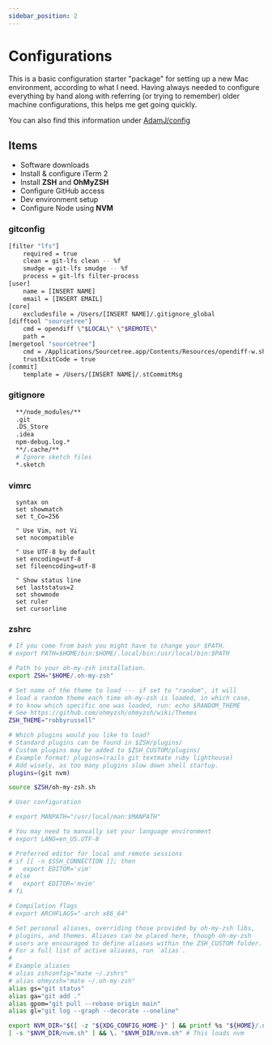 ```yaml
---
sidebar_position: 2
---
```


# Configurations

This is a basic configuration starter "package" for setting up a new Mac environment, according to what I need. Having always needed to configure everything by hand along with referring (or trying to remember) older machine configurations, this helps me get going quickly.

You can also find this information under [AdamJ/config](https://github.com/AdamJ/config "Link to my config repo")

## Items

- Software downloads
- Install &amp; configure iTerm 2
- Install **ZSH** and **OhMyZSH**
- Configure GitHub access
- Dev environment setup
- Configure Node using **NVM**

### gitconfig

``` bash
[filter "lfs"]
    required = true
    clean = git-lfs clean -- %f
    smudge = git-lfs smudge -- %f
    process = git-lfs filter-process
[user]
    name = [INSERT NAME]
    email = [INSERT EMAIL]
[core]
    excludesfile = /Users/[INSERT NAME]/.gitignore_global
[difftool "sourcetree"]
    cmd = opendiff \"$LOCAL\" \"$REMOTE\"
    path =
[mergetool "sourcetree"]
    cmd = /Applications/Sourcetree.app/Contents/Resources/opendiff-w.sh \"$LOCAL\" \"$REMOTE\" -ancestor \"$BASE\" -merge \"$MERGED\"
    trustExitCode = true
[commit]
    template = /Users/[INSERT NAME]/.stCommitMsg
```

### gitignore

``` bash
  **/node_modules/**
  .git
  .DS_Store
  .idea
  npm-debug.log.*
  **/.cache/**
  # Ignore sketch files
  *.sketch
```

### vimrc

``` vim
  syntax on
  set showmatch
  set t_Co=256

  " Use Vim, not Vi
  set nocompatible

  " Use UTF-8 by default
  set encoding=utf-8
  set fileencoding=utf-8

  " Show status line
  set laststatus=2
  set showmode
  set ruler
  set cursorline
```

### zshrc

``` bash
# If you come from bash you might have to change your $PATH.
# export PATH=$HOME/bin:$HOME/.local/bin:/usr/local/bin:$PATH

# Path to your oh-my-zsh installation.
export ZSH="$HOME/.oh-my-zsh"

# Set name of the theme to load --- if set to "random", it will
# load a random theme each time oh-my-zsh is loaded, in which case,
# to know which specific one was loaded, run: echo $RANDOM_THEME
# See https://github.com/ohmyzsh/ohmyzsh/wiki/Themes
ZSH_THEME="robbyrussell"

# Which plugins would you like to load?
# Standard plugins can be found in $ZSH/plugins/
# Custom plugins may be added to $ZSH_CUSTOM/plugins/
# Example format: plugins=(rails git textmate ruby lighthouse)
# Add wisely, as too many plugins slow down shell startup.
plugins=(git nvm)

source $ZSH/oh-my-zsh.sh

# User configuration

# export MANPATH="/usr/local/man:$MANPATH"

# You may need to manually set your language environment
# export LANG=en_US.UTF-8

# Preferred editor for local and remote sessions
# if [[ -n $SSH_CONNECTION ]]; then
#   export EDITOR='vim'
# else
#   export EDITOR='mvim'
# fi

# Compilation flags
# export ARCHFLAGS="-arch x86_64"

# Set personal aliases, overriding those provided by oh-my-zsh libs,
# plugins, and themes. Aliases can be placed here, though oh-my-zsh
# users are encouraged to define aliases within the ZSH_CUSTOM folder.
# For a full list of active aliases, run `alias`.
#
# Example aliases
# alias zshconfig="mate ~/.zshrc"
# alias ohmyzsh="mate ~/.oh-my-zsh"
alias gs="git status"
alias ga="git add ."
alias gpom="git pull --rebase origin main"
alias gl="git log --graph --decorate --oneline"

export NVM_DIR="$([ -z "${XDG_CONFIG_HOME-}" ] && printf %s "${HOME}/.nvm" || printf %s "${XDG_CONFIG_HOME}/nvm")"
[ -s "$NVM_DIR/nvm.sh" ] && \. "$NVM_DIR/nvm.sh" # This loads nvm
```
